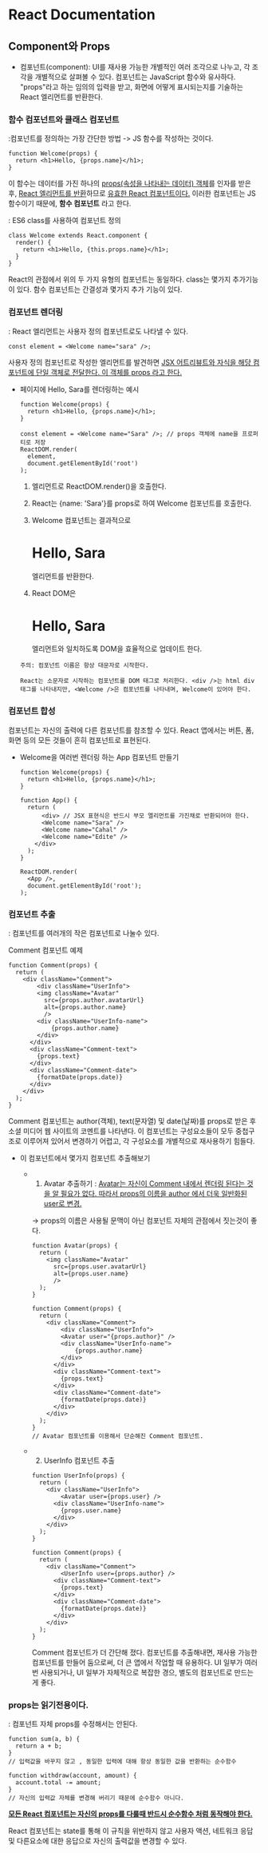 # React Documentation

## Component와 Props

* 컴포넌트(component): UI를 재사용 가능한 개별적인 여러 조각으로 나누고, 각 조각을 개별적으로 살펴볼 수 있다. 컴포넌트는 JavaScript 함수와 유사하다. "props"라고 하는 임의의 입력을 받고, 화면에 어떻게 표시되는지를 기술하는 React 엘리먼트를 반환한다.

### 함수 컴포넌트와 클래스 컴포넌트

:컴포넌트를 정의하는 가장 간단한 방법 -> JS 함수를 작성하는 것이다.

```react
function Welcome(props) {
  return <h1>Hello, {props.name}</h1>;
}
```

이 함수는 데이터를 가진 하나의 <u>props(속성을 나타내는 데이터) 객체</u>를 인자를 받은 후, <u>React 엘리먼트를 반환</u>하므로 <u>유효한 React 컴포넌트이다.</u> 이러한 컴포넌트는 JS 함수이기 때문에, **함수 컴포넌트** 라고 한다.

: ES6 class를 사용하여 컴포넌트 정의

```react
class Welcome extends React.component {
  render() {
    return <h1>Hello, {this.props.name}</h1>;
  }
}
```

React의 관점에서 위의 두 가지 유형의 컴포넌트는 동일하다. class는 몇가지 추가기능이 있다. 함수 컴포넌트는 간결성과 몇가지 추가 기능이 있다.

### 컴포넌트 렌더링

: React 엘리먼트는 사용자 정의 컴포넌트로도 나타낼 수 있다.

```react
const element = <Welcome name="sara" />;
```

사용자 정의 컴포넌트로 작성한 엘리먼트를 발견하면 <u>JSX 어트리뷰트와 자식을 해당 컴포넌트에 단일 객체로 전달한다. 이 객체를 props 라고 한다.</u>

* 페이지에 Hello, Sara를 렌더링하는 예시

  ```react
  function Welcome(props) {
    return <h1>Hello, {props.name}</h1>;
  }
  
  const element = <Welcome name="Sara" />; // props 객체에 name을 프로퍼티로 저장
  ReactDOM.render(
  	element,
    document.getElementById('root')
  );
  ```

  1) <Welcome name="Sara" /> 엘리먼트로 ReactDOM.render()을 호출한다.

  2) React는 {name: 'Sara'}를 props로 하여 Welcome 컴포넌트를 호출한다.

  3) Welcome 컴포넌트는 결과적으로 <h1>Hello, Sara</h1> 엘리먼트를 반환한다.

  4) React DOM은 <h1>Hello, Sara</h1> 엘리먼트와 일치하도록 DOM을 효율적으로 업데이트 한다.

  `주의: 컴포넌트 이름은 항상 대문자로 시작한다.`

  `React는 소문자로 시작하는 컴포넌트를 DOM 태그로 처리한다. <div />는 html div태그를 나타내지만, <Welcome />은 컴포넌트를 나타내며, Welcome이 있어야 한다.`

### 컴포넌트 합성

컴포넌트는 자신의 출력에 다른 컴포넌트를 참조할 수 있다. React 앱에서는 버튼, 폼, 화면 등의 모든 것들이 흔히 컴포넌트로 표현된다.

* Welcome을 여러번 렌더링 하는 App 컴포넌트 만들기

  ```react
  function Welcome(props) {
    return <h1>Hello, {props.name}</h1>;
  }
  
  function App() {
    return (
    	<div> // JSX 표현식은 반드시 부모 엘리먼트를 가진채로 반환되어야 한다.
      	<Welcome name="Sara" />
        <Welcome name="Cahal" />
      	<Welcome name="Edite" />
      </div>
    );
  }
  
  ReactDOM.render(
  	<App />,
    document.getElementById('root');
  );
  ```

### 컴포넌트 추출

: 컴포넌트를 여러개의 작은 컴포넌트로 나눌수 있다.

Comment 컴포넌트 예제

```react
function Comment(props) {
  return (
  	<div className="Comment">
    	<div className="UserInfo">
      	<img className="Avatar" 
          src={props.author.avatarUrl}
          alt={props.author.name}
          />
        <div className="UserInfo-name">
        	{props.author.name}
        </div>
      </div>
      <div className="Comment-text">
        {props.text}
      </div>
      <div className="Comment-date">
      	{formatDate(props.date)}
      </div>
    </div>
  );
}
```

Comment 컴포넌트는 author(객체), text(문자열) 및 date(날짜)를 props로 받은 후 소셜 미디어 웹 사이트의 코멘트를 나타낸다. 이 컴포넌트는 구성요소들이 모두 중첩구조로 이루어져 있어서 변경하기 어렵고, 각 구성요소를 개별적으로 재사용하기 힘들다.

* 이 컴포넌트에서 몇가지 컴포넌트 추출해보기

  * 1) Avatar 추출하기 : <u>Avatar는 자신이  Comment 내에서 렌더링 된다는 것을 알 필요가 없다. 따라서 props의 이름을 author 에서 더욱 일반화된 user로 변경.</u>

    -> props의 이름은 사용될 문맥이 아닌 컴포넌트 자체의 관점에서 짓는것이 좋다.

    ```react
    function Avatar(props) {
      return (
      	<img className="Avatar"
          src={props.user.avatarUrl}
          alt={props.user.name}
          />
      );
    }
    ```

    ```react
    function Comment(props) {
      return (
      	<div className="Comment">
        	<div className="UserInfo">
          	<Avatar user="{props.author}" />
            <div className="UserInfo-name">
            	{props.author.name}
            </div>
          </div>
          <div className="Comment-text">
            {props.text}
          </div>
          <div className="Comment-date">
          	{formatDate(props.date)}
          </div>
        </div>
      );
    }
    // Avatar 컴포넌트를 이용해서 단순해진 Comment 컴포넌트.
    ```

  * 2) UserInfo 컴포넌트 추출

    ```react
    function UserInfo(props) {
      return (
      	<div className="UserInfo">
        	<Avatar user={props.user} />
          <div className="UserInfo-name">
          	{props.user.name}
          </div>
        </div>
      );
    }
    ```

    ```react
    function Comment(props) {
      return (
      	<div className="Comment">
        	<UserInfo user={props.author} />
          <div className="Comment-text">
          	{props.text}
          </div>
          <div className="Comment-date">
          	{formatDate(props.date)}
          </div>
        </div>
      );
    }
    ```

    Comment 컴포넌트가 더 간단해 졌다. 컴포넌트를 추출해내면, 재사용 가능한 컴포넌트를 만들어 둠으로써, 더 큰 앱에서 작업할 때 유용하다. UI 일부가 여러번 사용되거나, UI 일부가 자체적으로 복잡한 경으, 별도의 컴포넌트로 만드는 게 좋다.

### props는 읽기전용이다.

: 컴포넌트 자체 props를 수정해서는 안된다. 

```react
function sum(a, b) {
  return a + b;
}
// 입력값을 바꾸지 않고 , 동일한 입력에 대해 항상 동일한 값을 반환하는 순수함수
```

```react
function withdraw(account, amount) {
  account.total -= amount;
}
// 자신의 입력값 자체를 변경해 버리기 때문에 순수함수 아니다.
```

**<u>모든 React 컴포넌트는 자신의 props를 다룰때 반드시 순수함수 처럼 동작해야 한다.</u>**

React 컴포넌트는 state를 통해 이 규칙을 위반하지 않고 사용자 액션, 네트워크 응답 및 다른요소에 대한 응답으로 자신의 출력값을 변경할 수 있다.